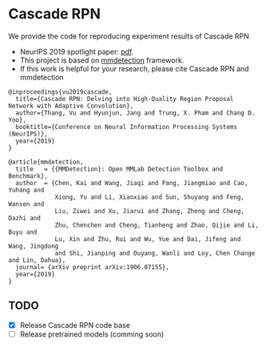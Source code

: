 
# Cascade RPN

We provide the code for reproducing experiment results of Cascade RPN

- NeurIPS 2019 spotlight paper: [pdf](https://arxiv.org/abs/1909.06720).
- This project is based on [mmdetection](https://github.com/open-mmlab/mmdetection) framework.
- If this work is helpful for your research, please cite Cascade RPN and mmdetection

```
@inproceedings{vu2019cascade,
  title={Cascade RPN: Delving into High-Quality Region Proposal Network with Adaptive Convolution},
  author={Thang, Vu and Hyunjun, Jang and Trung, X. Pham and Chang D. Yoo},
  booktitle={Conference on Neural Information Processing Systems (NeurIPS)},
  year={2019}
}

@article{mmdetection,
  title   = {{MMDetection}: Open MMLab Detection Toolbox and Benchmark},
  author  = {Chen, Kai and Wang, Jiaqi and Pang, Jiangmiao and Cao, Yuhang and
             Xiong, Yu and Li, Xiaoxiao and Sun, Shuyang and Feng, Wansen and
             Liu, Ziwei and Xu, Jiarui and Zhang, Zheng and Cheng, Dazhi and
             Zhu, Chenchen and Cheng, Tianheng and Zhao, Qijie and Li, Buyu and
             Lu, Xin and Zhu, Rui and Wu, Yue and Dai, Jifeng and Wang, Jingdong
             and Shi, Jianping and Ouyang, Wanli and Loy, Chen Change and Lin, Dahua},
  journal= {arXiv preprint arXiv:1906.07155},
  year={2019}
}
```

## TODO
- [x] Release Cascade RPN code base
- [ ] Release pretrained models (comming soon)
